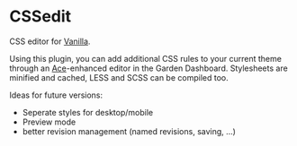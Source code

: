 # CSSedit #

CSS editor for [Vanilla](https://github.com/vanilla/vanilla).

Using this plugin, you can add additional CSS rules to your current theme through an [Ace](http://ace.c9.io/)-enhanced editor in the Garden Dashboard. Stylesheets are minified and cached, LESS and SCSS can be compiled too.

Ideas for future versions:
* Seperate styles for desktop/mobile
* Preview mode
* better revision management (named revisions, saving, ...)